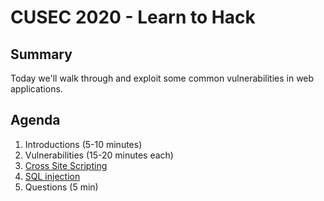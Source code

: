# CUSEC 2020 - Learn to Hack

## Summary

Today we'll walk through and exploit
some common vulnerabilities in web
applications.

## Agenda

1. Introductions (5-10 minutes)
1. Vulnerabilities (15-20 minutes each)
  1. [Cross Site Scripting](walkthroughs/xss.md)
  1. [SQL injection](walkthroughs/sqli.md)
1. Questions (5 min)
